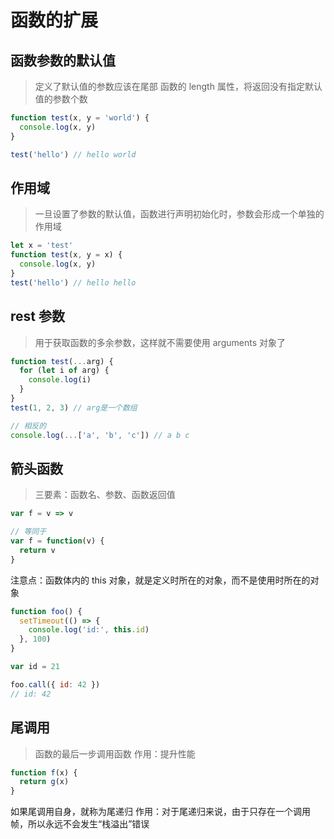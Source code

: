 # 函数的扩展

## 函数参数的默认值

> 定义了默认值的参数应该在尾部
> 函数的 length 属性，将返回没有指定默认值的参数个数

```js
function test(x, y = 'world') {
  console.log(x, y)
}

test('hello') // hello world
```

## 作用域

> 一旦设置了参数的默认值，函数进行声明初始化时，参数会形成一个单独的作用域

```js
let x = 'test'
function test(x, y = x) {
  console.log(x, y)
}
test('hello') // hello hello
```

## rest 参数

> 用于获取函数的多余参数，这样就不需要使用 arguments 对象了

```js
function test(...arg) {
  for (let i of arg) {
    console.log(i)
  }
}
test(1, 2, 3) // arg是一个数组

// 相反的
console.log(...['a', 'b', 'c']) // a b c
```

## 箭头函数

> 三要素：函数名、参数、函数返回值

```js
var f = v => v

// 等同于
var f = function(v) {
  return v
}
```

注意点：函数体内的 this 对象，就是定义时所在的对象，而不是使用时所在的对象

```js
function foo() {
  setTimeout(() => {
    console.log('id:', this.id)
  }, 100)
}

var id = 21

foo.call({ id: 42 })
// id: 42
```

## 尾调用

> 函数的最后一步调用函数
> 作用：提升性能

```js
function f(x) {
  return g(x)
}
```

如果尾调用自身，就称为尾递归
作用：对于尾递归来说，由于只存在一个调用帧，所以永远不会发生“栈溢出”错误
